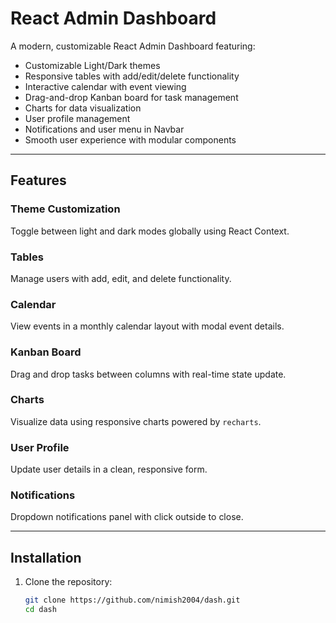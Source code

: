 # React Admin Dashboard

A modern, customizable React Admin Dashboard featuring:

- Customizable Light/Dark themes
- Responsive tables with add/edit/delete functionality
- Interactive calendar with event viewing
- Drag-and-drop Kanban board for task management
- Charts for data visualization
- User profile management
- Notifications and user menu in Navbar
- Smooth user experience with modular components

---

## Features

### Theme Customization  
Toggle between light and dark modes globally using React Context.

### Tables  
Manage users with add, edit, and delete functionality.

### Calendar  
View events in a monthly calendar layout with modal event details.

### Kanban Board  
Drag and drop tasks between columns with real-time state update.

### Charts  
Visualize data using responsive charts powered by `recharts`.

### User Profile  
Update user details in a clean, responsive form.

### Notifications  
Dropdown notifications panel with click outside to close.

---


## Installation

1. Clone the repository:

   ```bash
   git clone https://github.com/nimish2004/dash.git
   cd dash
